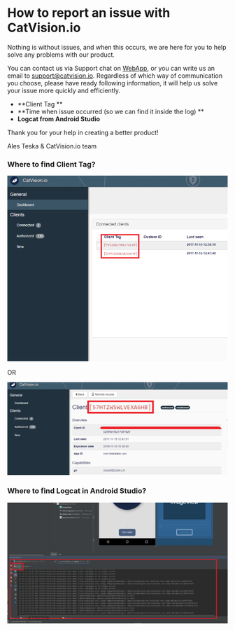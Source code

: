 # How to report an issue with CatVision.io

Nothing is without issues, and when this occurs, we are here for you to help solve any problems with our product.

You can contact us via Support chat on [WebApp](https://app.catvision.io), or you can write us an email to [support@catvision.io](mailto:support@catvision.io). Regardless of which way of communication you choose, please have ready following information, it will help us solve your issue more quickly and efficiently.

* \*\*Client Tag
  \*\*
* \*\*Time when issue occurred \(so we can find it inside the log\)
  \*\*
* **Logcat from Android Studio**

Thank you for your help in creating a better product!

Ales Teska & CatVision.io team

### Where to find Client Tag?

![](/assets/cvio_client_tag_location_2.png)

OR

![](/assets/cvio_client_tag_location_1.png)

### Where to find Logcat in Android Studio?

![](/assets/cvio_android_studio_logcat.png)

